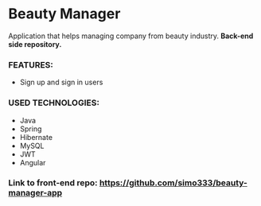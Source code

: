 # Beauty Manager

Application that helps managing company from beauty industry. 
**Back-end side repository.**

### FEATURES:
* Sign up and sign in users

### USED TECHNOLOGIES:
* Java
* Spring
* Hibernate
* MySQL
* JWT
* Angular

### Link to front-end repo: https://github.com/simo333/beauty-manager-app

